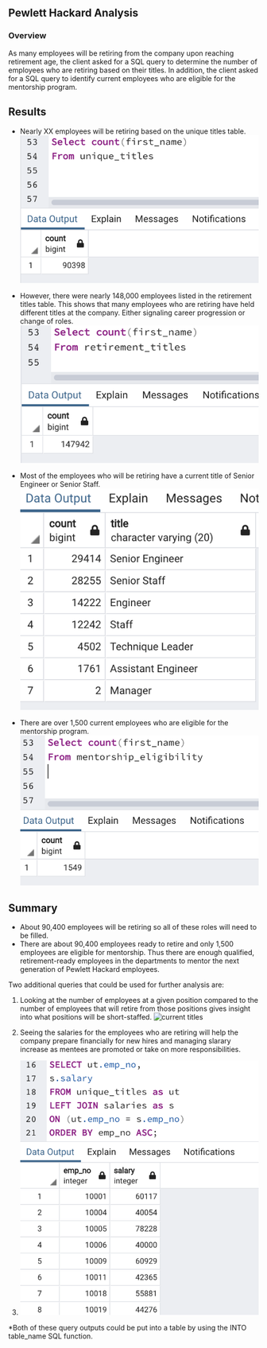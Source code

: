 ## Pewlett Hackard Analysis
### Overview
As many employees will be retiring from the company upon reaching retirement age, the client asked for a SQL query to determine the number of employees who are retiring based on their titles.  In addition, the client asked for a SQL query to identify current employees who are eligible for the mentorship program.

## Results
- Nearly XX employees will be retiring based on the unique titles table.
![unique titles](Pictures/unique_titles.png)

- However, there were nearly 148,000 employees listed in the retirement titles table.  This shows that many employees who are retiring have held different titles at the company. Either signaling career progression or change of roles. 
![retirement titles](Pictures/retirement_titles.png)

- Most of the employees who will be retiring have a current title of Senior Engineer or Senior Staff.
![retiring titles](Pictures/retiring_titles.png)

- There are over 1,500 current employees who are eligible for the mentorship program.
![mentroship eligibility](Pictures/mentorship_eligibility.png)

## Summary
- About 90,400 employees will be retiring so all of these roles will need to be filled.
- There are about 90,400 employees ready to retire and only 1,500 employees are eligible for mentorship.  Thus there are enough qualified, retirement-ready employees in the departments to mentor the next generation of Pewlett Hackard employees.

Two additional queries that could be used for further analysis are:
1. Looking at the number of employees at a given position compared to the number of employees that will retire from those positions gives insight into what positions will be short-staffed.
![current titles](Picutres/titles_current.png)

2. Seeing the salaries for the employees who are retiring will help the company prepare financially for new hires and managing slarary increase as mentees are promoted or take on more responsibilities.
3. ![salary for retirees](Pictures/retiring_salaries.png)

*Both of these query outputs could be put into a table by using the INTO table_name SQL function. 
